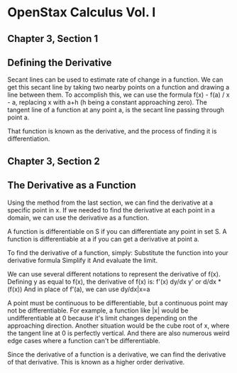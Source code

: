 # OpenStax Calculus Vol. I

## Chapter 3, Section 1
## Defining the Derivative

Secant lines can be used to estimate rate of change in a function. 
We can get this secant line by taking two nearby points on a function and drawing a line between them.
To accomplish this, we can use the formula
f(x) - f(a) / x - a, replacing x with a+h (h being a constant approaching zero).
The tangent line of a function at any point a, is the secant line passing through point a.

That function is known as the derivative, and the process of finding it is differentiation.

## Chapter 3, Section 2
## The Derivative as a Function

Using the method from the last section, we can find the derivative at a specific point in x.
If we needed to find the derivative at each point in a domain, we can use the derivative as a function.

A function is differentiable on S if you can differentiate any point in set S.
A function is differentiable at a if you can get a derivative at point a.

To find the derivative of a function, simply:
Substitute the function into your derivative formula
Simplify it
And evaluate the limit.

We can use several different notations to represent the derivative of f(x).
Defining y as equal to f(x), the derivative of f(x) is:
f'(x)
dy/dx
y'
or d/dx * (f(x))
And in place of f'(a), we can use
dy/dx|x=a

A point must be continuous to be differentiable, but a continuous point may not be differentiable.
For example, a function like |x| would be undifferentiable at 0 because it's limit changes depending on the approaching direction.
Another situation would be the cube root of x, where the tangent line at 0 is perfectly vertical.
And there are also numerous weird edge cases where a function can't be differentiable.

Since the derivative of a function is a derivative, we can find the derivative of that derivative.
This is known as a higher order derivative.


